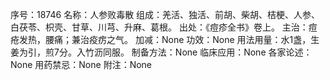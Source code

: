 序号：18746
名称：人参败毒散
组成：羌活、独活、前胡、柴胡、桔梗、人参、白茯苓、枳壳、甘草、川芎、升麻、葛根。
出处：《痘疹全书》卷上。
主治：痘疮发热，腰痛；兼治疫疠之气。
加减：None
功效：None
用法用量：水1盏，生姜为引，煎7分。入竹沥同服。
制备方法：None
临床应用：None
各家论述：None
用药禁忌：None
附注：None
